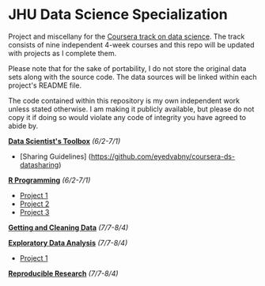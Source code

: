 JHU Data Science Specialization
===============================

Project and miscellany for the [Coursera track on data science](https://www.coursera.org/specialization/jhudatascience/1/overview). The track consists of nine independent 4-week courses and this repo will be updated with projects as I complete them.

Please note that for the sake of portability, I do not store the original data sets along with the source code. The data sources will be linked within each project's README file.

The code contained within this repository is my own independent work unless stated otherwise. I am making it publicly available, but please do not copy it if doing so would violate any code of integrity you have agreed to abide by.

[**Data Scientist's Toolbox**](https://www.coursera.org/course/datascitoolbox) *(6/2-7/1)*
* [Sharing Guidelines] (https://github.com/eyedvabny/coursera-ds-datasharing)

[**R Programming**](https://www.coursera.org/course/rprog) *(6/2-7/1)*
* [Project 1](R_prj1)
* [Project 2](https://github.com/eyedvabny/coursera-ds-Rprj2)
* [Project 3](R_prj3)

[**Getting and Cleaning Data**](https://www.coursera.org/course/getdata) *(7/7-8/4)*

[**Exploratory Data Analysis**](https://www.coursera.org/course/exdata) *(7/7-8/4)*
* [Project 1](https://github.com/eyedvabny/ExData_Plotting1)

[**Reproducible Research**](https://www.coursera.org/course/repdata) *(7/7-8/4)*

